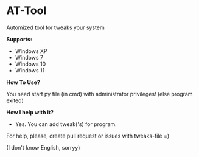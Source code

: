 # AT-Tool

Automized tool for tweaks your system

**Supports:**

- Windows XP
- Windows 7
- Windows 10
- Windows 11

**How To Use?**

You need start py file (in cmd) with administrator privileges! (else program exited)

**How I help with it?**

- Yes. You can add tweak('s) for program.

For help, please, create pull request or issues with tweaks-file =)


(I don't know English, sorryy)

